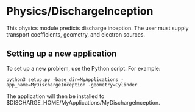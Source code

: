 # Physics/DischargeInception
This physics module predicts discharge inception. 
The user must supply transport coefficients, geometry, and electron sources. 

## Setting up a new application
To set up a new problem, use the Python script. For example:

```shell
python3 setup.py -base_dir=MyApplications -app_name=MyDischargeInception -geometry=Cylinder
```

The application will then be installed to $DISCHARGE_HOME/MyApplications/MyDischargeInception.
